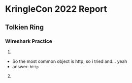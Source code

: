 # KringleCon 2022 Report
## Tolkien Ring
### Wireshark Practice
1.
- So the most common object is http, so i tried and... yeah
- answer: `http`
2. 